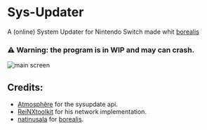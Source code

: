 # Sys-Updater
A (online) System Updater for Nintendo Switch made whit [borealis](https://github.com/natinusala/borealis)

### :warning: Warning: the program is in WIP and may can crash.
![main screen](https://cdn.discordapp.com/attachments/519986961382113283/752452468817788968/2020090710565200-DB1426D1DFD034027CECDE9C2DD914B8.jpg)
## Credits:
* [Atmosphère](https://github.com/Atmosphere-NX/Atmosphere) for the sysupdate api.
* [ReiNXtoolkit](https://github.com/Reisyukaku/ReiNXToolkit) for his network implementation.
* [natinusala](https://github.com/natinusala) for [borealis](https://github.com/natinusala/borealis).
